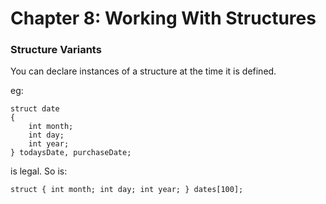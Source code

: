 # Chapter 8: Working With Structures

### Structure Variants
You can declare instances of a structure at the time it is defined.

eg:

    struct date
    {
        int month;
        int day;
        int year;
    } todaysDate, purchaseDate; 


is legal. So is:

`struct
{
    int month;
    int day;
    int year;
} dates[100];`
